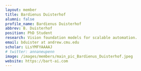 ```yaml
---
layout: member
title: Bardienus Duisterhof
alumni: false 
profile_name: Bardienus Duisterhof
abbrev: B. Duisterhof
position: PhD Student
research: Vision foundation models for scalable automation.
email: bduister at andrew.cmu.edu
scholar: LLsYMFYAAAAJ
# twitter: annaneupenn
image: /images/members/main_pic_Bardienus_Duisterhof.jpeg
website: https://bart-ai.com
---
```


